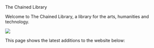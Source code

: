 The Chained Library

Welcome to The Chained Library, a library for the arts, humanities and technology. 

![](https://farm2.static.flickr.com/1846/42938380890_3142c8de3b.jpg)

This page shows the latest additions to the website below:
